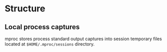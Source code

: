 # Structure

## Local process captures

mproc stores process standard output captures into
session temporary files located at `$HOME/.mproc/sessions` directory.
